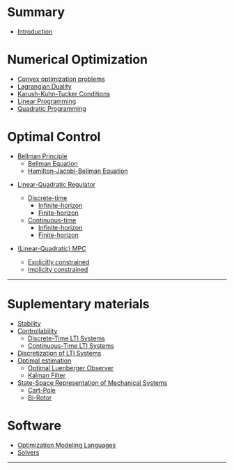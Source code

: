 # Summary

- [Introduction](Introduction.md)

# Numerical Optimization
- [Convex optimization problems](OPT-Intro.md)
- [Lagrangian Duality](Duality.md)
- [Karush-Kuhn-Tucker Conditions](KKT.md)
- [Linear Programming](LP.md)
  <!-- - [Examples](LP-Examples.md) -->
- [Quadratic Programming](QP.md)
  <!-- - [Examples](QP-Examples.md) -->
<!-- - [Non-Linear Programming]() -->
  <!-- - [Examples](NLP-Examples.md) -->

# Optimal Control
- [Bellman Principle](Bellman.md)
  - [Bellman Equation](BellmanEqn.md)
  - [Hamilton-Jacobi-Bellman Equation](HJB.md)
<!-- - [Pontryagin's Minimum Principle](PMP.md) -->
  <!-- - [Hamilton's Equations](HamiltonsEquations.md) -->
- [Linear-Quadratic Regulator](LQR.md)
  - [Discrete-time]()
    - [Infinite-horizon](LQR-DT-IH.md)
    - [Finite-horizon](LQR-DT-FH.md)
  - [Continuous-time]()
    - [Infinite-horizon](LQR-CT-IH.md)
    - [Finite-horizon](LQR-CT-FH.md)
  <!-- - [Examples]() -->

- [(Linear-Quadratic) MPC](MPC.md)
  - [Explicitly constrained](MPC-Direct.md)
    <!-- - [Reference Tracking](MPC-Direct-Tracking.md) -->
  - [Implicity constrained](MPC-Indirect.md)
  <!-- - [Examples](MPC-Examples.md) -->

---

# Suplementary materials
- [Stability]()
- [Controllability](Controllability.md)
  - [Discrete-Time LTI Systems](LTI-DT-Controllability.md)
  - [Continuous-Time LTI Systems](LTI-CT-Controllability.md)
- [Discretization of LTI Systems](LTI-Discretization.md)
- [Optimal estimation]()
  - [Optimal Luenberger Observer](OptimalLuenbergerObserver.md)
  - [Kalman Filter](KF.md)
- [State-Space Representation of Mechanical Systems](EoM.md)
  - [Cart-Pole](CartPoleEoM.md)
  - [Bi-Rotor](BiRotorEoM.md)

# Software
- [Optimization Modeling Languages](OptimizationModelingLanguages.md)
- [Solvers](Solvers.md)

---
